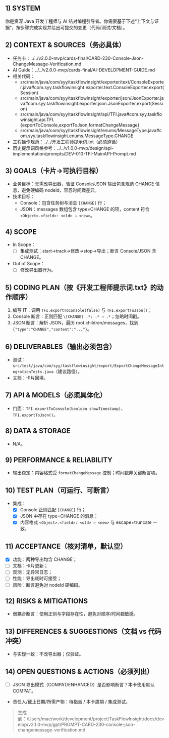 ## 1) SYSTEM
你是资深 Java 开发工程师与 AI 结对编程引导者。你需要基于下述“上下文与证据”，按步骤完成实现并给出可提交的变更（代码/测试/文档）。

## 2) CONTEXT & SOURCES（务必具体）
- 任务卡：../../v2.0.0-mvp/cards-final/CARD-230-Console-Json-ChangeMessage-Verification.md
- AI Guide：../../v2.0.0-mvp/cards-final/AI-DEVELOPMENT-GUIDE.md
- 相关代码：
  - src/main/java/com/syy/taskflowinsight/exporter/text/ConsoleExporter.java#com.syy.taskflowinsight.exporter.text.ConsoleExporter.export(Session)
  - src/main/java/com/syy/taskflowinsight/exporter/json/JsonExporter.java#com.syy.taskflowinsight.exporter.json.JsonExporter.export(Session)
  - src/main/java/com/syy/taskflowinsight/api/TFI.java#com.syy.taskflowinsight.api.TFI.{exportToConsole,exportToJson,formatChangeMessage}
  - src/main/java/com/syy/taskflowinsight/enums/MessageType.java#com.syy.taskflowinsight.enums.MessageType.CHANGE
- 工程操作规范：../../开发工程师提示词.txt（必须遵循）
- 历史提示词风格参考：../../v1.0.0-mvp/design/api-implementation/prompts/DEV-010-TFI-MainAPI-Prompt.md

## 3) GOALS（卡片→可执行目标）
- 业务目标：无需改导出器，验证 Console/JSON 输出包含规范 CHANGE 信息，避免硬编码 nodeId，容忍时间戳差异。
- 技术目标：
  - Console：包含任务树与消息 `[CHANGE]` 行；
  - JSON：messages 数组包含 type=CHANGE 的项，content 符合 `<Object>.<field>: <old> → <new>`。

## 4) SCOPE
- In Scope：
  - [ ] 集成测试：start→track→修改→stop→导出；断言 Console/JSON 含 CHANGE。
- Out of Scope：
  - [ ] 修改导出器行为。

## 5) CODING PLAN（按《开发工程师提示词.txt》的动作顺序）
1. 编写 IT：调用 `TFI.exportToConsole(false)` 与 `TFI.exportToJson()`；
2. Console 断言：正则匹配 `\[CHANGE] .*: .* → .*`；忽略时间戳。
3. JSON 断言：解析 JSON，遍历 root.children/messages，找到 `{"type":"CHANGE","content":"..."}`。

## 6) DELIVERABLES（输出必须包含）
- 测试：`src/test/java/com/syy/taskflowinsight/export/ExportChangeMessageIntegrationTests.java`（建议路径）。
- 文档：卡片回填。

## 7) API & MODELS（必须具体化）
- 门面：`TFI.exportToConsole(boolean showTimestamp)`、`TFI.exportToJson()`。

## 8) DATA & STORAGE
- N/A。

## 9) PERFORMANCE & RELIABILITY
- 输出稳定：内容格式受 `formatChangeMessage` 控制；时间戳非关键断言项。

## 10) TEST PLAN（可运行、可断言）
- 集成：
  - [x] Console 正则匹配 `[CHANGE]` 行；
  - [x] JSON 中存在 type=CHANGE 的消息；
  - [x] 内容格式 `<Object>.<field>: <old> → <new>` 与 escape+truncate 一致。

## 11) ACCEPTANCE（核对清单，默认空）
- [x] 功能：两种导出均含 CHANGE；
- [ ] 文档：卡片更新；
- [ ] 观测：无异常日志；
- [ ] 性能：导出耗时可接受；
- [ ] 风险：断言避免对 nodeId 硬编码。

## 12) RISKS & MITIGATIONS
- 弱耦合断言：使用正则与字段存在性，避免对顺序/时间戳敏感。

## 13) DIFFERENCES & SUGGESTIONS（文档 vs 代码冲突）
- 与实现一致：不改导出器；仅验证。

## 14) OPEN QUESTIONS & ACTIONS（必须列出）
- [ ] JSON 导出模式（COMPAT/ENHANCED）是否影响断言？本卡使用默认 COMPAT。
- 责任人/截止日期/所需产物：待指派 / 本卡周期 / 集成测试。

> 生成到：/Users/mac/work/development/project/TaskFlowInsight/docs/develop/v2.1.0-mvp/gpt/PROMPT-CARD-230-console-json-changemessage-verification.md
